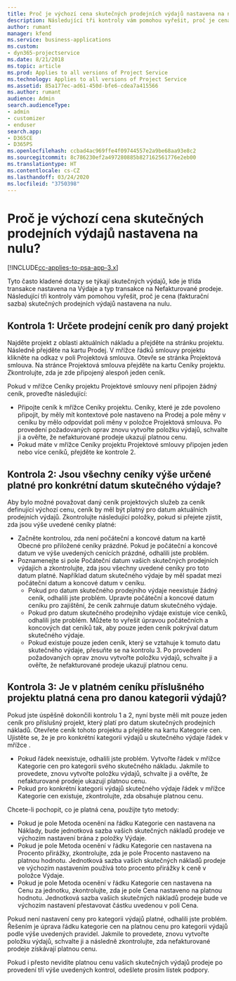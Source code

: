 ```yaml
---
title: Proč je výchozí cena skutečných prodejních výdajů nastavena na nulu?
description: Následující tři kontroly vám pomohou vyřešit, proč je cena skutečných prodejních výdajů nastavena na nulu.
author: rumant
manager: kfend
ms.service: business-applications
ms.custom:
- dyn365-projectservice
ms.date: 8/21/2018
ms.topic: article
ms.prod: Applies to all versions of Project Service
ms.technology: Applies to all versions of Project Service
ms.assetid: 85a177ec-ad61-450d-bfe6-cdea7a415566
ms.author: rumant
audience: Admin
search.audienceType:
- admin
- customizer
- enduser
search.app:
- D365CE
- D365PS
ms.openlocfilehash: ccbad4ac969ffe4f09744557e2a9be68aa93e8c2
ms.sourcegitcommit: 8c786230ef2a497280885b827162561776e2eb00
ms.translationtype: HT
ms.contentlocale: cs-CZ
ms.lasthandoff: 03/24/2020
ms.locfileid: "3750398"
---
```

# <a name="why-is-the-price-defaulting-to-zero-on-expense-sales-actuals"></a>Proč je výchozí cena skutečných prodejních výdajů nastavena na nulu?

[!INCLUDE[cc-applies-to-psa-app-3.x](../includes/cc-applies-to-psa-app-3x.md)]

Tyto často kladené dotazy se týkají skutečných výdajů, kde je třída transakce nastavena na Výdaje a typ transakce na Nefakturované prodeje. Následující tři kontroly vám pomohou vyřešit, proč je cena (fakturační sazba) skutečných prodejních výdajů nastavena na nulu.

## <a name="check-1-identify-the-sales-price-list-for-project"></a>Kontrola 1: Určete prodejní ceník pro daný projekt

Najděte projekt z oblasti aktuálních nákladu a přejděte na stránku projektu. Následně přejděte na kartu Prodej. V mřížce řádků smlouvy projektu klikněte na odkaz v poli Projektová smlouva. Otevře se stránka Projektová smlouva. Na stránce Projektová smlouva přejděte na kartu Ceníky projektu. Zkontrolujte, zda je zde připojený alespoň jeden ceník.

Pokud v mřížce Ceníky projektu Projektové smlouvy není připojen žádný ceník, proveďte následující:

- Připojte ceník k mřížce Ceníky projektu. Ceníky, které je zde povoleno připojit, by měly mít kontextové pole nastaveno na Prodej a pole měny v ceníku by mělo odpovídat poli měny v položce Projektová smlouva. Po provedení požadovaných oprav znovu vytvořte položku výdajů, schvalte ji a ověřte, že nefakturované prodeje ukazují platnou cenu.
- Pokud máte v mřížce Ceníky projektu Projektové smlouvy připojen jeden nebo více ceníků, přejděte ke kontrole 2.

## <a name="check-2-are-any-of-the-price-lists-identified-above-valid-for-the-specific-date-of-the-expense-actual"></a>Kontrola 2: Jsou všechny ceníky výše určené platné pro konkrétní datum skutečného výdaje?

Aby bylo možné považovat daný ceník projektových služeb za ceník definující výchozí cenu, ceník by měl být platný pro datum aktuálních prodejních výdajů. Zkontrolujte následující položky, pokud si přejete zjistit, zda jsou výše uvedené ceníky platné:

- Začněte kontrolou, zda není počáteční a koncové datum na kartě Obecné pro přiložené ceníky prázdné. Pokud je počáteční a koncové datum ve výše uvedených cenících prázdné, odhalili jste problém. 
- Poznamenejte si pole Počáteční datum vašich skutečných prodejních výdajích a zkontrolujte, zda jsou všechny uvedené ceníky pro toto datum platné. Například datum skutečného výdaje by měl spadat mezi počáteční datum a koncové datum v ceníku. 
    - Pokud pro datum skutečného prodejního výdaje neexistuje žádný ceník, odhalili jste problém. Upravte počáteční a koncové datum ceníku pro zajištění, že ceník zahrnuje datum skutečného výdaje. 
    - Pokud pro datum skutečného prodejního výdaje existuje více ceníků, odhalili jste problém. Můžete to vyřešit úpravou počátečních a koncových dat ceníků tak, aby pouze jeden ceník pokrýval datum skutečného výdaje. 
    - Pokud existuje pouze jeden ceník, který se vztahuje k tomuto datu skutečného výdaje, přesuňte se na kontrolu 3.
Po provedení požadovaných oprav znovu vytvořte položku výdajů, schvalte ji a ověřte, že nefakturované prodeje ukazují platnou cenu.

## <a name="check-3-is-there-a-valid-price-for-the-expense-category-in-the-applicable-project-price-list"></a>Kontrola 3: Je v platném ceníku příslušného projektu platná cena pro danou kategorii výdajů? 

Pokud jste úspěšně dokončili kontrolu 1 a 2, nyní byste měli mít pouze jeden ceník pro příslušný projekt, který platí pro datum skutečných prodejních nákladů. Otevřete ceník tohoto projektu a přejděte na kartu Kategorie cen. Ujistěte se, že je pro konkrétní kategorii výdajů u skutečného výdaje řádek v mřížce .
 
- Pokud řádek neexistuje, odhalili jste problém. Vytvořte řádek v mřížce Kategorie cen pro kategorii svého skutečného nákladu. Jakmile to provedete, znovu vytvořte položku výdajů, schvalte ji a ověřte, že nefakturované prodeje ukazují platnou cenu. 
- Pokud pro konkrétní kategorii výdajů skutečného výdaje řádek v mřížce Kategorie cen existuje, zkontrolujte, zda obsahuje platnou cenu.

Chcete-li pochopit, co je platná cena, použijte tyto metody:

- Pokud je pole Metoda ocenění na řádku Kategorie cen nastavena na Náklady, bude jednotková sazba vašich skutečných nákladů prodeje ve výchozím nastavení brána z položky Výdaje.
- Pokud je pole Metoda ocenění v řádku Kategorie cen nastavena na Procento přirážky, zkontrolujte, zda je pole Procento nastaveno na platnou hodnotu. Jednotková sazba vašich skutečných nákladů prodeje ve výchozím nastavením používá toto procento přirážky k ceně v položce Výdaje.
- Pokud je pole Metoda ocenění v řádku Kategorie cen nastavena na Cenu za jednotku, zkontrolujte, zda je pole Cena nastaveno na platnou hodnotu. Jednotková sazba vašich skutečných nákladů prodeje bude ve výchozím nastavení přestavovat částku uvedenou v poli Cena.

Pokud není nastavení ceny pro kategorii výdajů platné, odhalili jste problém. Řešením je úprava řádku kategorie cen na platnou cenu pro kategorii výdajů podle výše uvedených pravidel. Jakmile to provedete, znovu vytvořte položku výdajů, schvalte ji a následně zkontrolujte, zda nefakturované prodeje získávají platnou cenu.

Pokud i přesto nevidíte platnou cenu vašich skutečných výdajů prodeje po provedení tří výše uvedených kontrol, odešlete prosím lístek podpory.



